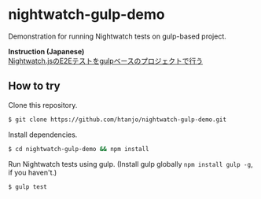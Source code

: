 # nightwatch-gulp-demo
Demonstration for running Nightwatch tests on gulp-based project.

**Instruction (Japanese)**  
[Nightwatch.jsのE2Eテストをgulpベースのプロジェクトで行う](http://qiita.com/htanjo/items/478fe9af760e407ae8e6)

## How to try

Clone this repository.
```sh
$ git clone https://github.com/htanjo/nightwatch-gulp-demo.git
```

Install dependencies.
```sh
$ cd nightwatch-gulp-demo && npm install
```

Run Nightwatch tests using gulp. (Install gulp globally `npm install gulp -g`, if you haven't.)
```sh
$ gulp test
```
